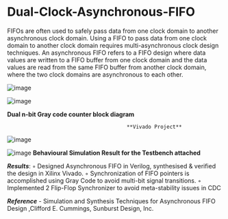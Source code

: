 # Dual-Clock-Asynchronous-FIFO
 FIFOs are often used to safely pass data from one clock domain to another asynchronous clock domain. Using a FIFO to pass data from one clock domain to another clock domain requires multi-asynchronous clock design techniques.
 An asynchronous FIFO refers to a FIFO design where data values are written to a FIFO buffer from one clock domain and the data values are read from the same FIFO buffer from another clock domain, where the two clock domains are asynchronous to each other.

![image](https://github.com/chetan1107/Dual-Clock-Asynchronous-FIFO/assets/138870448/1b1995ed-0e6a-457a-97c9-19863dbe840a)

![image](https://github.com/chetan1107/Dual-Clock-Asynchronous-FIFO/assets/138870448/42b2d768-d545-48ea-a7b7-fd45cbc651c2)

  **Dual n-bit Gray code counter block diagram**

                                           **Vivado Project** 
![image](https://github.com/chetan1107/Dual-Clock-Asynchronous-FIFO/assets/138870448/ed4db163-c4d3-4b20-beb8-e6369f93c875)

                       
![image](https://github.com/chetan1107/Dual-Clock-Asynchronous-FIFO/assets/138870448/40ef06ab-7a33-4a51-8b33-02d4a882e086)
 **Behavioural  Simulation Result for the Testbench attached**


***Results***:
◦ Designed Asynchronous FIFO in Verilog, synthesised & verified the design in Xilinx Vivado.
◦ Synchronization of FIFO pointers is accomplished using Gray Code to avoid multi-bit signal transitions.
◦ Implemented 2 Flip-Flop Synchronizer to avoid meta-stability issues in CDC


***Reference*** - Simulation and Synthesis Techniques for Asynchronous FIFO Design ,Clifford E. Cummings, Sunburst Design, Inc. 
